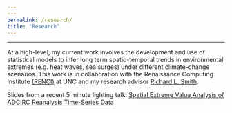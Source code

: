 ```yaml
---
---
permalink: /research/
title: "Research"
---
```

---

At a high-level, my current work involves the development and use of statistical models to infer long term spatio-temporal trends in environmental extremes (e.g. heat waves, sea surges) under different climate-change scenarios. This work is in collaboration with the Renaissance Computing Institute [(RENCI)](https://renci.org/) at UNC and my research advisor [Richard L. Smith](https://sph.unc.edu/adv_profile/richard-smith-phd/.).

Slides from a recent 5 minute lighting talk: [Spatial Extreme Value Analysis of ADCIRC Reanalysis Time-Series Data](images/research/5min_coastal.pdf)

